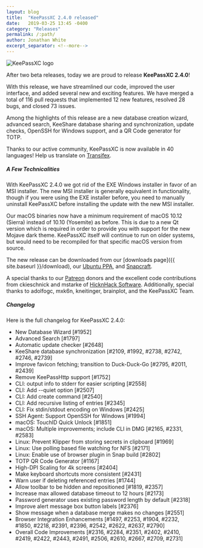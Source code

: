 ```yaml
---
layout: blog
title:  "KeePassXC 2.4.0 released"
date:   2019-03-25 13:45 -0400
category: "Releases"
permalink: /:path/
author: Jonathan White
excerpt_separator: <!--more-->
---
```


<div class="blog-teaser-img">
<img src="{{ site.baseurl }}/logo.png" alt="KeePassXC logo">
</div>

After two beta releases, today we are proud to release **KeePassXC 2.4.0**!

With this release, we have streamlined our code, improved the user interface,
and added several new and exciting features. We have merged a total of 116 pull
requests that implemented 12 new features, resolved 28 bugs, and closed 73 issues.

Among the highlights of this release are a new database creation wizard, advanced
search, KeeShare database sharing and synchronization, update checks, OpenSSH for
Windows support, and a QR Code generator for TOTP.

Thanks to our active community, KeePassXC is now available in 40 languages!
Help us translate on [Transifex](https://www.transifex.com/keepassxc/keepassxc/).

<!--more-->

<h5 id="technicalities" style="clear: left">A Few Technicalities</h5>

With KeePassXC 2.4.0 we got rid of the EXE Windows installer in
favor of an MSI installer. The new MSI installer is generally equivalent
in functionality, though if you were using the EXE installer before,
you need to manually uninstall KeePassXC before installing the update
with the new MSI installer.

Our macOS binaries now have a minimum requirement of macOS 10.12 (Sierra)
instead of 10.10 (Yosemite) as before. This is due to a new Qt version
which is required in order to provide you with support for the new Mojave
dark theme. KeePassXC itself will continue to run on older systems, but
would need to be recompiled for that specific macOS version from source.

The new release can be downloaded from our
[downloads page]({{ site.baseurl }}/download), our
[Ubuntu PPA](https://launchpad.net/~phoerious/+archive/ubuntu/keepassxc/),
and [Snapcraft](https://snapcraft.io/keepassxc/).

A special thanks to our [Patreon](https://patreon.com/keepassxc) donors and the
excellent code contributions from ckieschnick and mstarke of
[HicknHack Software](https://www.hicknhack-software.com).
Additionally, special thanks to adolfogc, mxk6n, kneitinger, brainplot, and the
KeePassXC Team.

<h5 id="changelog" style="clear: left">Changelog</h5>

Here is the full changelog for KeePassXC 2.4.0:

- New Database Wizard [#1952]
- Advanced Search [#1797]
- Automatic update checker [#2648]
- KeeShare database synchronization [#2109, #1992, #2738, #2742, #2746, #2739]
- Improve favicon fetching; transition to Duck-Duck-Go [#2795, #2011, #2439]
- Remove KeePassHttp support [#1752]
- CLI: output info to stderr for easier scripting [#2558]
- CLI: Add --quiet option [#2507]
- CLI: Add create command [#2540]
- CLI: Add recursive listing of entries [#2345]
- CLI: Fix stdin/stdout encoding on Windows [#2425]
- SSH Agent: Support OpenSSH for Windows [#1994]
- macOS: TouchID Quick Unlock [#1851]
- macOS: Multiple improvements; include CLI in DMG [#2165, #2331, #2583]
- Linux: Prevent Klipper from storing secrets in clipboard [#1969]
- Linux: Use polling based file watching for NFS [#2171]
- Linux: Enable use of browser plugin in Snap build [#2802]
- TOTP QR Code Generator [#1167]
- High-DPI Scaling for 4k screens [#2404]
- Make keyboard shortcuts more consistent [#2431]
- Warn user if deleting referenced entries [#1744]
- Allow toolbar to be hidden and repositioned [#1819, #2357]
- Increase max allowed database timeout to 12 hours [#2173]
- Password generator uses existing password length by default [#2318]
- Improve alert message box button labels [#2376]
- Show message when a database merge makes no changes [#2551]
- Browser Integration Enhancements [#1497, #2253, #1904, #2232, #1850, #2218, #2391, #2396, #2542, #2622, #2637, #2790]
- Overall Code Improvements [#2316, #2284, #2351, #2402, #2410, #2419, #2422, #2443, #2491, #2506, #2610, #2667, #2709, #2731]
